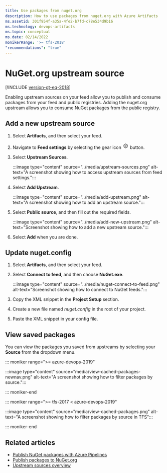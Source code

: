 ```yaml
---
title: Use packages from nuget.org
description: How to use packages from nuget.org with Azure Artifacts
ms.assetid: 301f954f-a35a-4fe2-b7fd-c78e534d9b16
ms.technology: devops-artifacts
ms.topic: conceptual
ms.date: 02/14/2022
monikerRange: '>= tfs-2018'
"recommendations": "true"
---
```


# NuGet.org upstream source

[!INCLUDE [version-gt-eq-2018](../../includes/version-gt-eq-2018.md)]

Enabling upstream sources on your feed allow you to publish and consume packages from your feed and public registries. Adding the nuget.org upstream allows you to consume NuGet packages from the public registry.

## Add a new upstream source

1. Select **Artifacts**, and then select your feed.

1. Navigate to **Feed settings** by selecting the gear icon ![gear icon](../../media/icons/gear-icon.png) button.

1. Select **Upstream Sources**.

    :::image type="content" source="../media/upstream-sources.png" alt-text="A screenshot showing how to access upstream sources from feed settings.":::

1. Select **Add Upstream**.

    :::image type="content" source="../media/add-upstream.png" alt-text="A screenshot showing how to add an upstream source.":::

1. Select **Public source**, and then fill out the required fields.

    :::image type="content" source="../media/add-new-upstream.png" alt-text="Screenshot showing how to add a new upstream source.":::

1. Select **Add** when you are done.

## Update nuget.config

1. Select **Artifacts**, and then select your feed. 

1. Select **Connect to feed**, and then choose **NuGet.exe**.

    :::image type="content" source="../media/nuget-connect-to-feed.png" alt-text="Screenshot showing how to connect to NuGet feeds.":::

1. Copy the XML snippet in the **Project Setup** section.

1. Create a new file named *nuget.config* in the root of your project.

1. Paste the XML snippet in your config file.

## View saved packages

You can view the packages you saved from upstreams by selecting your **Source** from the dropdown menu.

::: moniker range=">= azure-devops-2019"

:::image type="content" source="media/view-cached-packages-newnav.png" alt-text="A screenshot showing how to filter packages by source.":::

::: moniker-end

::: moniker range=">= tfs-2017 < azure-devops-2019"

:::image type="content" source="media/view-cached-packages.png" alt-text="A screenshot showing how to filter packages by source in TFS":::

::: moniker-end

## Related articles

- [Publish NuGet packages with Azure Pipelines](../../pipelines/artifacts/nuget.md)
- [Publish packages to NuGet.org](./publish-to-nuget-org.md)
- [Upstream sources overview](../concepts/upstream-sources.md)